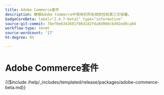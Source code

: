 ```yaml
---
title: Adobe Commerce套件
description: 瞭解Adobe Commerce中使用的所有相依性和第三方授權。
badgeCoreBeta: label="2.4.7-beta1" type="informative"
source-git-commit: 78ef0e6343601f06d1d2f4a0d90dcb492ed8ca84
workflow-type: tm+mt
source-wordcount: '17'
ht-degree: 0%

---
```


# Adobe Commerce套件

{{$include /help/_includes/templated/release/packages/adobe-commerce-beta.md}}
